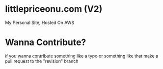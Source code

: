 # littlepriceonu.com (V2)
My Personal Site, Hosted On AWS

# Wanna Contribute?
if you wanna contribute something like a typo or something like that make a pull request to the "revision" branch